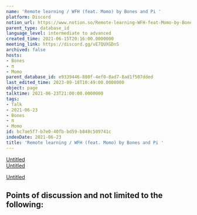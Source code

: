 ```yaml
---
name: 'Remote learning / WFH (feat. Momo) by Bones and Pi '
platform: Discord
notion_url: https://www.notion.so/Remote-learning-WFH-feat-Momo-by-Bones-and-Pi-bc7ae5f7b7e040fbbd59b848c509741c
parent_type: database_id
language_level: intermediate to advanced
created_time: 2021-06-15T20:16:00.0000000
meeting_link: https://discord.gg/vE7QUXGDnS
archived: false
hosts:
- Bones
- π
- Momo
parent_database_id: e9339446-880f-4ef0-8ad7-8ad1f507dded
last_edited_time: 2023-09-18T10:49:00.0000000
object: page
talktime: 2021-06-23T21:00:00.0000000
tags:
- Talk
- 2021-06-23
- Bones
- π
- Momo
id: bc7ae5f7-b7e0-40fb-bd59-b848c509741c
indexDate: 2021-06-23
title: 'Remote learning / WFH (feat. Momo) by Bones and Pi '
---
```


[Untitled](https://www.notion.so/23f0f26c7f1547c0b08477c0c6f1f461)   
[Untitled](https://www.notion.so/482e61b02b9c4456b2b4fe86bb7544c6)   

[Untitled](https://www.notion.so/60226399bd024bf4bf588586f8013a21)   
## Points of discussion and not limited to the following:

   
   
   
   

   


